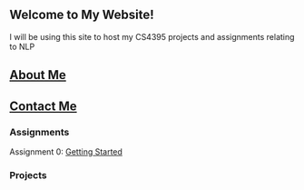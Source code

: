 ## Welcome to My Website!
I will be using this site to host my CS4395 projects and assignments relating to NLP

## [About Me](https://github.com/kshi4234/CS4395-HLT/blob/main/docs/about.md)
## [Contact Me](https://github.com/kshi4234/CS4395-HLT/blob/main/docs/contact.md)


### Assignments

Assignment 0: [Getting Started](https://github.com/kshi4234/CS4395-HLT/blob/main/assignments/assignment%200/Overview%20of%20NLP.pdf)

### Projects
